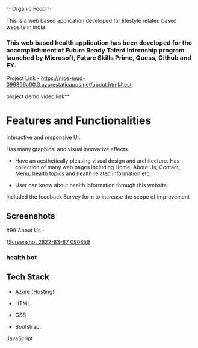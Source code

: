 ✨ Organic Food ✨

This is a web based application developed for lifestyle related based website in india

### This web based health application has been developed for the accomplishment of Future Ready Talent Internship program launched by Microsoft, Future Skills Prime, Quess, Github and EY.

Project Link - https://nice-mud-099396c00.3.azurestaticapps.net/about.html#testi

project demo video link**

# Features and Functionalities

Interactive and responsive UI.

Has many graphical and visual innovative effects.

- Have an aesthetically pleasing visual design and architecture. Has collection of many web pages including Home, About Us, Contact, Menu, health topics and health related information etc.

- User can know about health information through this website.

Included the feedback Survey form to increase the scope of improvement

## Screenshots





#99 About Us -

1[Screenshot 2822-83-87 090859](https://user-images.githubusercontent.com/98517345/156963883-135e9564-ca95-458e-9874-8d7aa2+7d586.jpg)

### health bot

## Tech Stack

- [Azure (Hosting)](https://azure.microsoft.com/en-in/features/azure-portal/)

- HTML

- CSS

- Bootstrap.

JavaScript
